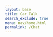 ```yaml
---
layout: base
title: Car Talk
search_exclude: true
menu: nav/home.html
permalink: /Chat
---
```


<html lang="en">
<head>
    <meta charset="UTF-8">
    <meta name="viewport" content="width=device-width, initial-scale=1.0">
    <title>Chat</title>
    <link rel="stylesheet" href="styles.css">
    <style>
        .chat-container {
            width: 1000px;
            margin: 0 auto;
            border: 1px solid #ccc;
            border-radius: 5px;
            padding: 10px;
            display: flex;
            flex-direction: column;
        }

        .chat-box {
            flex: 1;
            border: 1px solid #ddd;
            border-radius: 5px;
            padding: 10px;
            overflow-y: auto;
            max-height: 500px;
        }

        .chat-box div {
            margin: 5px 0;
        }

        form {
            display: flex;
        }

        input {
            flex: 1;
            padding: 10px;
            border: 1px solid #ccc;
            border-radius: 5px;
        }

        button {
            padding: 10px;
            border: none;
            background-color: #28a745;
            color: white;
            border-radius: 5px;
            cursor: pointer;
        }
    </style>
</head>
<body>
    <div class="chat-container">
        <div class="chat-box" id="chatBox"></div>
        <form id="chatForm">
            <input type="text" id="messageInput" placeholder="Type your message..." required>
            <button type="submit">Send</button>
        </form>
    </div>
    <script>
        document.addEventListener('DOMContentLoaded', () => {
            const chatForm = document.getElementById('chatForm');
            const messageInput = document.getElementById('messageInput');
            const chatBox = document.getElementById('chatBox');

            // Generate a random user ID for this session
            const userId = 'User_' + Math.floor(Math.random() * 1000);

            // Use localhost for local testing
            const apiUrl = 'http://127.0.0.1:8887/car_chat'; // Adjust the port as necessary

            // Display a welcoming message in the chat history
            displayMessage({
                text: "Welcome to the chat! Feel free to send a message.",
                type: 'received',
                time: new Date(),
                userId: 'System'
            });

            chatForm.addEventListener('submit', async (e) => {
                e.preventDefault();

                const message = messageInput.value;
                const currentTime = new Date();

                // Display message in chat box
                displayMessage({
                    text: message,
                    type: 'sent',
                    time: currentTime,
                    userId: userId
                });

                // Clear input field
                messageInput.value = '';

                // Match the exact format from Postman
                const messageData = {
                    "message": message,
                    "user_id": 1  // Using the same user_id as shown in Postman
                };

                console.log('Sending message data:', messageData); // Debug log

                // Send to backend
                try {
                    const response = await fetch('http://127.0.0.1:8887/car_chat', {
                        method: 'POST',
                        headers: {
                            'Content-Type': 'application/json'
                        },
                        body: JSON.stringify(messageData)
                    });

                    console.log('Response status:', response.status); // Debug log

                    if (response.ok) {
                        console.log('Message sent successfully');
                    } else {
                        console.error('Error sending message:', response.statusText);
                    }
                } catch (error) {
                    console.error('Error:', error);
                }
            });

            function displayMessage({ text, type, time, userId }) {
                const messageDiv = document.createElement('div');
                const timeString = new Date(time).toLocaleTimeString();
                
                // Create message container
                messageDiv.className = type === 'sent' ? 'sent-message' : 'received-message';
                
                // Add message content with user ID and time
                messageDiv.innerHTML = `
                    <div class="message-header">
                        <span class="user-id">${type === 'sent' ? 'You' : userId}</span>
                        <span class="timestamp">${timeString}</span>
                    </div>
                    <div class="message-text">${text}</div>
                `;
                
                chatBox.appendChild(messageDiv);
                chatBox.scrollTop = chatBox.scrollHeight; // Scroll to the bottom
            }

            // Add some CSS styles for the new message format
            const style = document.createElement('style');
            style.textContent = `
                .message-header {
                    font-size: 0.8em;
                    color: #666;
                    margin-bottom: 2px;
                }
                .user-id {
                    font-weight: bold;
                    margin-right: 10px;
                }
                .timestamp {
                    color: #999;
                }
                .message-text {
                    margin-bottom: 10px;
                }
                .sent-message {
                    background-color: #e3f2fd;
                    padding: 8px;
                    border-radius: 8px;
                    margin: 5px 0;
                    align-self: flex-end;
                }
                .received-message {
                    background-color: #f5f5f5;
                    padding: 8px;
                    border-radius: 8px;
                    margin: 5px 0;
                }
            `;
            document.head.appendChild(style);

            // Function to fetch messages (optional)
            async function fetchMessages() {
                try {
                    const response = await fetch(apiUrl);
                    if (response.ok) {
                        const messages = await response.json();
                        messages.forEach(msg => displayMessage({
                            text: msg.message,
                            type: 'received',
                            time: msg.timestamp || new Date(),
                            userId: msg.userId || 'Unknown User'
                        }));
                    }
                } catch (error) {
                    console.error('Error fetching messages:', error);
                }
            }

            // Fetch messages on load (optional)
            fetchMessages();
        });
    </script>
</body>
</html>
